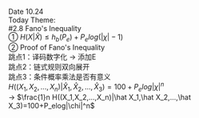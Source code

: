 Date 10.24  
Today Theme:  
#2.8 Fano's Inequality  
① $H(X|\hat X)\le h_b(P_e)+P_e log(|\chi |-1)$  
② Proof of Fano's Inequality  
跳点1：译码数字化 -> 添加E  
跳点2：链式规则双向展开  
跳点3：条件概率乘法是否有意义  
$H((X_1,X_2,...,X_n)|\hat X_1,\hat X_2,...,\hat X_3)=100+P_elog|\chi|^n$  
-> $\frac{1}n H((X_1,X_2,...,X_n)|\hat X_1,\hat X_2,...,\hat X_3)=100+P_elog|\chi|^n$  

